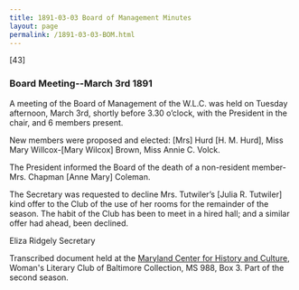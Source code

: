 ```yaml
---
title: 1891-03-03 Board of Management Minutes
layout: page
permalink: /1891-03-03-BOM.html
---
```

[43]

### Board Meeting--March 3rd 1891

A meeting of the Board of Management of the W.L.C. was held on Tuesday afternoon, March 3rd, shortly before 3.30 o’clock, with the President in the chair, and 6 members present.

New members were proposed and elected: [Mrs] Hurd [H. M. Hurd], Miss Mary Willcox-[Mary Wilcox] Brown, Miss Annie C. Volck.

The President informed the Board of the death of a non-resident member-Mrs. Chapman [Anne Mary] Coleman.

The Secretary was requested to decline Mrs. Tutwiler’s [Julia R. Tutwiler] kind offer to the Club of the use of her rooms for the remainder of the season. The habit of the Club has been to meet in a hired hall; and a similar offer had ahead, been declined.

Eliza Ridgely 
Secretary


Transcribed document held at the [Maryland Center for History and Culture](http://mdhs.org/), Woman's Literary Club of Baltimore Collection, MS 988, Box 3. Part of the second season.